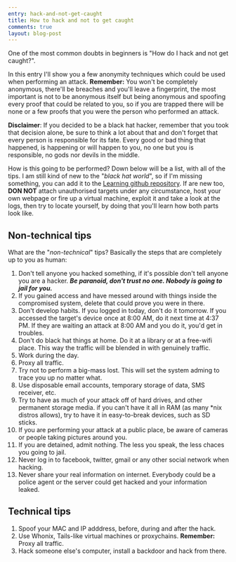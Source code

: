 ```yaml
---
entry: hack-and-not-get-caught
title: How to hack and not to get caught
comments: true
layout: blog-post
---
```


One of the most common doubts in beginners is "How do I hack and not get caught?".

In this entry I'll show you a few anonymity techniques which could be used when
performing an attack. **Remember:** You won't be completely anonymous, there'll
be breaches and you'll leave a fingerprint, the most important is not to be
anonymous itself but being anonymous and spoofing every proof that could be
related to you, so if you are trapped there will be none or a few proofs that
you were the person who performed an attack.

**Disclaimer**: If you decided to be a black hat hacker, remember that you took
that decision alone, be sure to think a lot about that and don't forget that
every person is responsible for its fate. Every good or bad thing that happened,
is happening or will happen to you, no one but you is responsible, no gods nor
devils in the middle.

How is this going to be performed? Down below will be a list, with all of the
tips. I am still kind of new to the "_black hat world_", so if I'm missing
something, you can add it to the [Learning github repository](/contributing). If
are new too, **DON NOT** attach unauthorised targets under any circumstance,
host your own webpage or fire up a virtual machine, exploit it and take a look
at the logs, then try to locate yourself, by doing that you'll learn how both
parts look like.

## Non-technical tips

What are the "_non-technical_" tips? Basically the steps that are completely up
to you as human:

1. Don't tell anyone you hacked something, if it's possible don't tell anyone
   you are a hacker. _**Be paranoid, don't trust no one. Nobody is going to jail
   for you.**_
2. If you gained access and have messed around with things inside the
   compromised system, delete that could prove you were in there.
3. Don't develop habits. If you logged in today, don't do it tomorrow. If you
   accessed the target's device once at 8:00 AM, do it next time at 4:37 PM. If
   they are waiting an attack at 8:00 AM and you do it, you'd get in troubles.
4. Don't do black hat things at home. Do it at a library or at a free-wifi
   place. This way the traffic will be blended in with genuinely traffic.
5. Work during the day.
6. Proxy all traffic.
7. Try not to perform a big-mass lost. This will set the system adming to trace
   you up no matter what.
8. Use disposable email accounts, temporary storage of data, SMS receiver, etc.
9. Try to have as much of your attack off of hard drives, and other permanent
   storage media. if you can't have it all in RAM (as many *nix distros allows),
   try to have it in easy-to-break devices, such as SD sticks.
10. If you are performing your attack at a public place, be aware of cameras or
    people taking pictures around you.
11. If you are detained, admit nothing. The less you speak, the less
    chaces you going to jail.
12. Never log in to facebook, twitter, gmail or any other social network when
    hacking.
13. Never share your real information on internet. Everybody could be a police
    agent or the server could get hacked and your information leaked.

## Technical tips

1. Spoof your MAC and IP adddress, before, during and after the hack.
2. Use Whonix, Tails-like virtual machines or proxychains. **Remember:** Proxy
   all traffic.
3. Hack someone else's computer, install a backdoor and hack from there.
